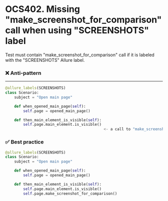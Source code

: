 # OCS402. Missing "make_screenshot_for_comparison" call when using "SCREENSHOTS" label
Test must contain "make_screenshot_for_comparison" call if it is labeled with the "SCREENSHOTS" Allure label.
### ❌ Anti-pattern
****
```python
@allure_labels(SCREENSHOTS)
class Scenario:
    subject = "Open main page"

    def when_opened_main_page(self):
        self.page = opened_main_page()

    def then_main_element_is_visible(self): 
        self.page.main_element.is_visible() 
                                            <- a call to "make_screenshot_for_comparison" is missed
```

### ✅ Best practice

```python
@allure_labels(SCREENSHOTS)
class Scenario:
    subject = "Open main page"

    def when_opened_main_page(self):
        self.page = opened_main_page()

    def then_main_element_is_visible(self):
        self.page.main_element.is_visible() 
        self.page.make_screenshot_for_comparison()
```